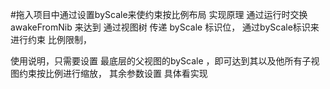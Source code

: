#拖入项目中通过设置byScale来使约束按比例布局
实现原理 通过运行时交换 awakeFromNib 来达到  通过视图树 传递 byScale 标识位，
通过byScale标识来进行约束 比例限制， 


使用说明，只需要设置  最底层的父视图的byScale ，即可达到其以及他所有子视图约束按比例进行缩放， 其余参数设置 具体看实现 
